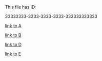 [ID]:<> (33333333-3333-3333-3333-333333333333)
This file has ID:

33333333-3333-3333-3333-333333333333

[link to A](./../A.html)

[link to B](./../B.html) 

[link to D](./x2nested/D.html)

[link to E](./../nested_v2/E.html)